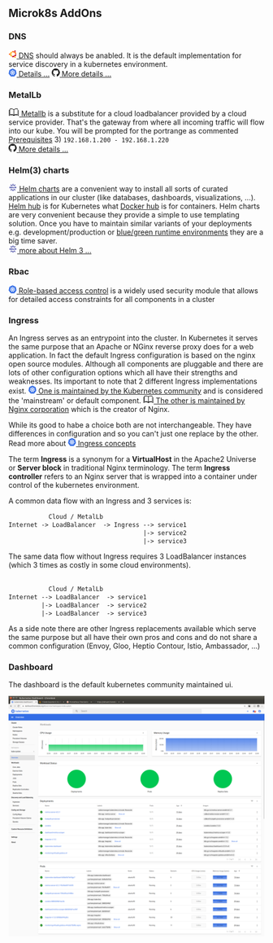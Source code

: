 ## Microk8s AddOns

### DNS
[![](images/ico/color/ubuntu_16.png) DNS](https://microk8s.io/docs/addon-dns) should always be anabled.
It is the default implementation for service discovery in a kubernetes environment.  
[![](images/ico/color/kubernetes_16.png) Details ...](https://kubernetes.io/docs/tasks/administer-cluster/dns-custom-nameservers/) 
[![](images/ico/github_16.png) More details ...](https://github.com/kubernetes/dns/blob/master/docs/specification.md)

### MetalLb
[![](images/ico/book_16.png) Metallb](https://metallb.universe.tf) is a substitute for a cloud loadbalancer provided by a cloud service provider.
That's the gateway from where all incoming traffic will flow into our kube.
You will be prompted for the portrange as commented [Prerequisites](#prerequisites) 3) `192.168.1.200 - 192.168.1.220`  
[![](images/ico/github_16.png) More details ...](https://github.com/metallb/metallb)

### Helm(3) charts
[![](images/ico/color/helm_16.png) Helm charts](https://helm.sh/) are a convenient way to install all sorts of curated applications in our cluster 
(like databases, dashboards, visualizations, ...).
[Helm hub](https://hub.helm.sh) is for Kubernetes what [Docker hub](https://hub.docker.com/) is for containers. 
Helm charts are very convenient because they provide a simple to use templating solution.
Once you have to maintain similar variants of your deployments e.g. development/production or 
[blue/green runtime environments](https://octopus.com/docs/deployment-patterns/blue-green-deployments) they are a big time saver.  
[![](images/ico/color/helm_16.png) more about Helm 3 ...](https://helm.sh/blog/helm-3-released/)

### Rbac
[![](images/ico/color/kubernetes_16.png) Role-based access control](https://kubernetes.io/docs/reference/access-authn-authz/rbac/)
is a widely used security module that allows for detailed access constraints for all components in a cluster

### Ingress

An Ingress serves as an entrypoint into the cluster. In Kubernetes it serves the same purpose that an Apache or NGinx
reverse proxy does for a web application. In fact the default Ingress configuration is based on the nginx open source modules. 
Although all components are pluggable and there are lots of other configuration options which all have their strengths and weaknesses.
Its important to note that 2 different Ingress implementations exist.
[![](images/ico/color/kubernetes_16.png) One is maintained by the Kubernetes community](https://kubernetes.github.io/ingress-nginx/)
 and is considered the
'mainstream' or default component. [![](images/ico/book_16.png) The other is maintained by Nginx corporation](https://www.nginx.com/products/nginx/kubernetes-ingress-controller/)
 which is the creator of Nginx.   

While its good to habe a choice both are not interchangeable. They have differences in configuration and so you can't just one replace by the other.
Read more about [![](images/ico/color/kubernetes_16.png) Ingress concepts](https://kubernetes.io/docs/concepts/services-networking/ingress/)

The term **Ingress** is a synonym for a **VirtualHost** in the Apache2 Universe or **Server block** in traditional Nginx terminology.
The term **Ingress controller** refers to an Nginx server that is wrapped into a container under control of the kubernetes environment. 

A common data flow with an Ingress and 3 services is:

```
           Cloud / MetalLb
Internet -> LoadBalancer  -> Ingress --> service1  
                                     |-> service2
                                     |-> service3
```
The same data flow without Ingress requires 3 LoadBalancer instances (which 3 times as costly in some cloud environments).
```

           Cloud / MetalLb
Internet --> LoadBalancer  -> service1  
         |-> LoadBalancer  -> service2  
         |-> LoadBalancer  -> service3  
```

As a side note there are other Ingress replacements available which serve the same purpose but all have their own pros and cons
and do not share a common configuration (Envoy, Gloo, Heptio Contour, Istio, Ambassador, ...)

### Dashboard

The dashboard is the default kubernetes community maintained ui.

![](images/Dashboard.png)
